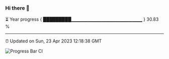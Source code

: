 ### Hi there 👋

⏳ Year progress { █████████▁▁▁▁▁▁▁▁▁▁▁▁▁▁▁▁▁▁▁▁▁ } 30.83 %

---

⏰ Updated on Sun, 23 Apr 2023 12:18:38 GMT

![Progress Bar CI](https://github.com/liununu/liununu/workflows/Progress%20Bar%20CI/badge.svg)
